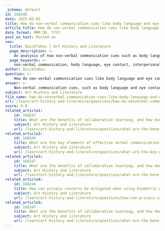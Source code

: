```yaml
---
_schema: default
id: 168246
date: 2025-02-03
title: How do non-verbal communication cues like body language and eye contact impact interpersonal interactions?
article_title: How do non-verbal communication cues like body language and eye contact impact interpersonal interactions?
date_format: MMM DD, YYYY
post_on_text: Posted on
seo:
  title: QuickTakes | Art History and Literature
  page_description: >-
    An analysis of how non-verbal communication cues such as body language and eye contact influence interpersonal interactions, enhance understanding, build trust, and are interpreted contextually, emphasizing the significance in personal and professional communication.
  page_keywords: >-
    non-verbal communication, body language, eye contact, interpersonal interactions, facial expressions, cultural influences, communication skills, trust, engagement, emotional states
author: QuickTakes
question: >-
    How do non-verbal communication cues like body language and eye contact impact interpersonal interactions?
answer: >-
    Non-verbal communication cues, such as body language and eye contact, significantly impact interpersonal interactions by conveying emotions, intentions, and attitudes that may not be expressed verbally. Here’s a detailed analysis of how these cues influence communication:\n\n### Body Language\nBody language encompasses various non-verbal signals, including gestures, posture, and proximity. It plays a crucial role in enhancing or detracting from the spoken message. For example:\n- **Open Body Language**: Uncrossed arms, an upright posture, and leaning slightly forward can convey confidence, engagement, and openness. This type of body language encourages a positive interaction and fosters trust.\n- **Closed Body Language**: Conversely, crossed arms or a slouched posture may suggest defensiveness, disinterest, or discomfort. Such signals can create barriers in communication and may lead to misunderstandings.\n\n### Facial Expressions\nFacial expressions are powerful indicators of emotional states and can significantly influence how verbal messages are interpreted. For instance:\n- A **smile** can convey warmth and approachability, making the other person feel more comfortable and valued.\n- A **frown** or a lack of expression may indicate disapproval or concern, which can lead to tension in the interaction.\n\n### Eye Contact\nEye contact is a critical component of non-verbal communication that can convey various messages:\n- **Confidence and Engagement**: Maintaining appropriate eye contact can signal confidence and interest in the conversation. It helps build rapport and trust between individuals.\n- **Balancing Intimidation**: However, too much eye contact can be perceived as aggressive or intimidating. It is essential to find a balance; breaking eye contact by glancing to the side rather than looking down can soften the interaction and show engagement without confrontation.\n- **Contextual Sensitivity**: The context of the interaction matters. In one-on-one conversations, sustained eye contact can foster connection, while in group settings, distributing eye contact among participants can prevent feelings of exclusion.\n\n### Cultural Influences\nCultural context plays a significant role in how non-verbal cues are interpreted. Different cultures have varying norms regarding eye contact, personal space, and gestures. For example:\n- In many Western cultures, direct eye contact is often seen as a sign of confidence and honesty. However, in some Asian cultures, it may be viewed as disrespectful or confrontational. Understanding these cultural nuances is essential for effective communication in diverse settings.\n\n### Conclusion\nIn summary, non-verbal communication cues like body language and eye contact are integral to interpersonal interactions. They can enhance understanding, build trust, and foster positive relationships when used effectively. Being aware of these cues and their implications can significantly improve communication skills, leading to more successful interactions in both personal and professional contexts.
subject: Art History and Literature
file_name: how-do-nonverbal-communication-cues-like-body-language-and-eye-contact-impact-interpersonal-interactions.md
url: /learn/art-history-and-literature/questions/how-do-nonverbal-communication-cues-like-body-language-and-eye-contact-impact-interpersonal-interactions
score: 9.0
related_article1:
    id: 168247
    title: What are the benefits of collaborative learning, and how does it contribute to skill development?
    subject: Art History and Literature
    url: /learn/art-history-and-literature/questions/what-are-the-benefits-of-collaborative-learning-and-how-does-it-contribute-to-skill-development
related_article2:
    id: 168245
    title: What are the key elements of effective verbal communication, and how does active listening enhance this process?
    subject: Art History and Literature
    url: /learn/art-history-and-literature/questions/what-are-the-key-elements-of-effective-verbal-communication-and-how-does-active-listening-enhance-this-process
related_article3:
    id: 168247
    title: What are the benefits of collaborative learning, and how does it contribute to skill development?
    subject: Art History and Literature
    url: /learn/art-history-and-literature/questions/what-are-the-benefits-of-collaborative-learning-and-how-does-it-contribute-to-skill-development
related_article4:
    id: 168244
    title: How can privacy concerns be mitigated when using biometric methods for attendance tracking?
    subject: Art History and Literature
    url: /learn/art-history-and-literature/questions/how-can-privacy-concerns-be-mitigated-when-using-biometric-methods-for-attendance-tracking
related_article5:
    id: 168247
    title: What are the benefits of collaborative learning, and how does it contribute to skill development?
    subject: Art History and Literature
    url: /learn/art-history-and-literature/questions/what-are-the-benefits-of-collaborative-learning-and-how-does-it-contribute-to-skill-development
---
```


&nbsp;